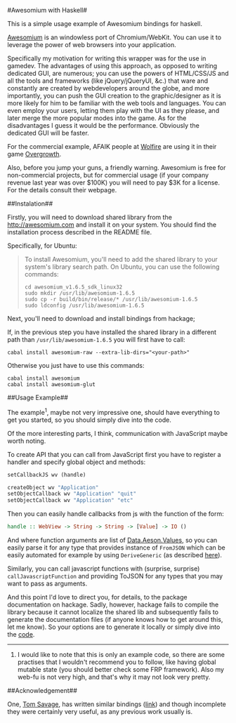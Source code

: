 #Awesomium with Haskell#

This is a simple usage example of Awesomium bindings for haskell.

[Awesomium][1] is an windowless port of Chromium/WebKit. You can use
it to leverage the power of web browsers into your application.

Specifically my motivation for writing this wrapper was for the use in
gamedev. The advantages of using this approach, as opposed to writing
dedicated GUI, are numerous; you can use the powers of HTML/CSS/JS and
all the tools and frameworks (like jQuery/jQueryUI, &c.) that ware and
constantly are created by webdevelopers around the globe, and more
importantly, you can push the GUI creation to the graphic/designer as
it is more likely for him to be familiar with the web tools and
languages. You can even employ your users, letting them play with the
UI as they please, and later merge the more popular modes into the
game. As for the disadvantages I guess it would be the performance.
Obviously the dedicated GUI will be faster.

For the commercial example, AFAIK people at [Wolfire][2] are using it
in their game [Overgrowth][3].

Also, before you jump your guns, a friendly warning. Awesomium is
free for non-commercial projects, but for commercial usage (if your
company revenue last year was over $100K) you will need to pay $3K for
a license. For the details consult their webpage.

##Instalation##

Firstly, you will need to download shared library from the
http://awesomium.com and install it on your system. You should find
the installation process described in the README file.

Specifically, for Ubuntu:

> To install Awesomium, you'll need to add the shared library to
> your system's library search path. On Ubuntu, you can use the
> following commands:
> 
>     cd awesomium_v1.6.5_sdk_linux32
>     sudo mkdir /usr/lib/awesomium-1.6.5
>     sudo cp -r build/bin/release/* /usr/lib/awesomium-1.6.5
>     sudo ldconfig /usr/lib/awesomium-1.6.5

Next, you'll need to download and install bindings from hackage;

If, in the previous step you have installed the shared library in
a different path than `/usr/lib/awesomium-1.6.5` you will first have
to call:

    cabal install awesomium-raw --extra-lib-dirs="<your-path>"

Otherwise you just have to use this commands:

    cabal install awesomium
    cabal install awesomium-glut

##Usage Example##

The example<sup>1</sup>, maybe not very impressive one, should have
everything to get you started, so you should simply dive into the
code.

Of the more interesting parts, I think, communication with JavaScript
maybe worth noting.

To create API that you can call from JavaScript first you have to
register a handler and specify global object and methods:

```haskell
setCallbackJS wv (handle)

createObject wv "Application"
setObjectCallback wv "Application" "quit"
setObjectCallback wv "Application" "etc"
```

Then you can easily handle callbacks from js with the function of the
form:

```haskell
handle :: WebView -> String -> String -> [Value] -> IO ()
```

And where function arguments are list of [Data.Aeson.Values][4], so
you can easily parse it for any type that provides instance of
`FromJSON` which can be easily automated for example by using
`DeriveGeneric` (as described [here][5]).

Similarly, you can call javascript functions with (surprise, surprise)
`callJavascriptFunction` and providing ToJSON for any types that you
may want to pass as arguments.

And this point I'd love to direct you, for details, to the package
documentation on hackage. Sadly, however, hackage fails to compile the
library because it cannot localize the shared lib and subsequently
fails to generate the documentation files (if anyone knows how to get
around this, let me know). So your options are to generate it locally
or simply dive into the [code][6].

----------------------------------------------------------------------

1. I would like to note that this is only an example code, so there
   are some practises that I wouldn't recommend you to follow, like
   having global mutable state (you should better check some FRP
   framework). Also my web-fu is not very high, and that's why it may
   not look very pretty.

##Acknowledgement##

One, [Tom Savage][7], has written similar bindings ([link][8]) and
though incomplete they were certainly very useful, as any previous
work usually is.

[1]: http://awesomium.com
[2]: http://www.wolfire.com
[3]: http://www.wolfire.com/overgrowth
[4]: http://hackage.haskell.org/packages/archive/aeson/0.6.0.2/doc/html/Data-Aeson.html#t:Value
[5]: http://hackage.haskell.org/packages/archive/aeson/0.6.0.2/doc/html/Data-Aeson.html#t:FromJSON
[6]: https://github.com/MaxOw/awesomium
[7]: https://github.com/tcsavage
[8]: https://github.com/tcsavage/awesomium
